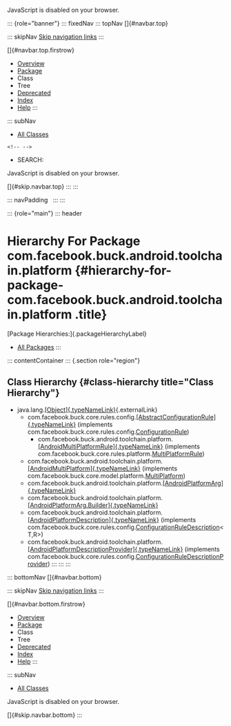 <div>

JavaScript is disabled on your browser.

</div>

::: {role="banner"}
::: fixedNav
::: topNav
[]{#navbar.top}

::: skipNav
[Skip navigation links](#skip.navbar.top "Skip navigation links")
:::

[]{#navbar.top.firstrow}

-   [Overview](../../../../../../index.html)
-   [Package](package-summary.html)
-   Class
-   Tree
-   [Deprecated](../../../../../../deprecated-list.html)
-   [Index](../../../../../../index-all.html)
-   [Help](../../../../../../help-doc.html)
:::

::: subNav
-   [All Classes](../../../../../../allclasses.html)

```{=html}
<!-- -->
```
-   SEARCH:

<div>

<div>

JavaScript is disabled on your browser.

</div>

</div>

[]{#skip.navbar.top}
:::
:::

::: navPadding
 
:::
:::

::: {role="main"}
::: header
# Hierarchy For Package com.facebook.buck.android.toolchain.platform {#hierarchy-for-package-com.facebook.buck.android.toolchain.platform .title}

[Package Hierarchies:]{.packageHierarchyLabel}

-   [All Packages](../../../../../../overview-tree.html)
:::

::: contentContainer
::: {.section role="region"}
## Class Hierarchy {#class-hierarchy title="Class Hierarchy"}

-   java.lang.[[Object]{.typeNameLink}](http://docs.oracle.com/javase/7/docs/api/java/lang/Object.html?is-external=true "class or interface in java.lang"){.externalLink}
    -   com.facebook.buck.core.rules.config.[[AbstractConfigurationRule]{.typeNameLink}](../../../core/rules/config/AbstractConfigurationRule.html "class in com.facebook.buck.core.rules.config")
        (implements
        com.facebook.buck.core.rules.config.[ConfigurationRule](../../../core/rules/config/ConfigurationRule.html "interface in com.facebook.buck.core.rules.config"))
        -   com.facebook.buck.android.toolchain.platform.[[AndroidMultiPlatformRule]{.typeNameLink}](AndroidMultiPlatformRule.html "class in com.facebook.buck.android.toolchain.platform")
            (implements
            com.facebook.buck.core.rules.platform.[MultiPlatformRule](../../../core/rules/platform/MultiPlatformRule.html "interface in com.facebook.buck.core.rules.platform"))
    -   com.facebook.buck.android.toolchain.platform.[[AndroidMultiPlatform]{.typeNameLink}](AndroidMultiPlatform.html "class in com.facebook.buck.android.toolchain.platform")
        (implements
        com.facebook.buck.core.model.platform.[MultiPlatform](../../../core/model/platform/MultiPlatform.html "interface in com.facebook.buck.core.model.platform"))
    -   com.facebook.buck.android.toolchain.platform.[[AndroidPlatformArg]{.typeNameLink}](AndroidPlatformArg.html "class in com.facebook.buck.android.toolchain.platform")
    -   com.facebook.buck.android.toolchain.platform.[[AndroidPlatformArg.Builder]{.typeNameLink}](AndroidPlatformArg.Builder.html "class in com.facebook.buck.android.toolchain.platform")
    -   com.facebook.buck.android.toolchain.platform.[[AndroidPlatformDescription]{.typeNameLink}](AndroidPlatformDescription.html "class in com.facebook.buck.android.toolchain.platform")
        (implements
        com.facebook.buck.core.rules.config.[ConfigurationRuleDescription](../../../core/rules/config/ConfigurationRuleDescription.html "interface in com.facebook.buck.core.rules.config")\<T,​R\>)
    -   com.facebook.buck.android.toolchain.platform.[[AndroidPlatformDescriptionProvider]{.typeNameLink}](AndroidPlatformDescriptionProvider.html "class in com.facebook.buck.android.toolchain.platform")
        (implements
        com.facebook.buck.core.rules.config.[ConfigurationRuleDescriptionProvider](../../../core/rules/config/ConfigurationRuleDescriptionProvider.html "interface in com.facebook.buck.core.rules.config"))
:::
:::
:::

::: bottomNav
[]{#navbar.bottom}

::: skipNav
[Skip navigation links](#skip.navbar.bottom "Skip navigation links")
:::

[]{#navbar.bottom.firstrow}

-   [Overview](../../../../../../index.html)
-   [Package](package-summary.html)
-   Class
-   Tree
-   [Deprecated](../../../../../../deprecated-list.html)
-   [Index](../../../../../../index-all.html)
-   [Help](../../../../../../help-doc.html)
:::

::: subNav
-   [All Classes](../../../../../../allclasses.html)

<div>

<div>

JavaScript is disabled on your browser.

</div>

</div>

[]{#skip.navbar.bottom}
:::
